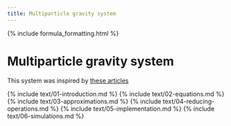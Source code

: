 ```yaml
---
title: Multiparticle gravity system
---
```


{% include formula_formatting.html %}

# Multiparticle gravity system

This system was inspired by [these articles](https://wordpress.com/read/blogs/158040751/posts/26)

{% include text/01-introduction.md        %}
{% include text/02-equations.md           %}
{% include text/03-approximations.md      %}
{% include text/04-reducing-operations.md %}
{% include text/05-implementation.md      %}
{% include text/06-simulations.md         %}
